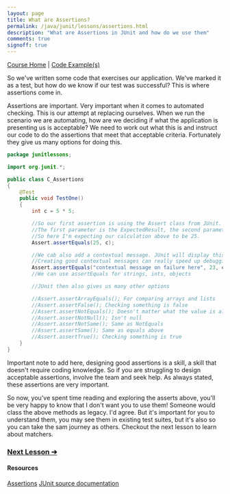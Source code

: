 ```yaml
---
layout: page
title: What are Assertions?
permalink: /java/junit/lessons/assertions.html
description: "What are Assertions in JUnit and how do we use them"
comments: true
signoff: true
---
```

[Course Home](../../course) \| [Code Example(s)]()

So we've written some code that exercises our application. We've marked it as a test, but how do we know if our test was successful? This is where assertions come in.

Assertions are important. Very important when it comes to automated checking. This is our attempt at replacing ourselves. When we run the scenario we are automating, how are we deciding if what the application is presenting us is acceptable? We need to work out what this is and instruct our code to do the assertions that meet that acceptable criteria. Fortunately they give us many options for doing this.

```java
package junitlessons;

import org.junit.*;

public class C_Assertions
{
    @Test
    public void TestOne()
    {
        int c = 5 * 5;

        //So our first assertion is using the Assert class from JUnit.
        //The first parameter is the ExpectedResult, the second parameter is the actual value.
        //So here I'm expecting our calculation above to be 25.
        Assert.assertEquals(25, c);

        //We cab also add a contextual message. JUnit will display this message upon failure
        //Creating good contextual messages can really speed up debugging
        Assert.assertEquals("contextual message on failure here", 23, c);
        //We can use assertEquals for strings, ints, objects

        //JUnit then also gives us many other options

        //Assert.assertArrayEquals(); For comparing arrays and lists
        //Assert.assertFalse(); Checking something is false
        //Assert.assertNotEquals(); Doesn't matter what the value is along as its not this value
        //Assert.assertNotNull(); Isn't null
        //Assert.assertNotSame(); Same as NotEquals
        //Assert.assertSame(); Same as equals above
        //Assert.assertTrue(); Checking something is true
    }
}
```

Important note to add here, designing good assertions is a skill, a skill that doesn't require coding knowledge. So if you are struggling to design acceptable assertions, involve the team and seek help. As always stated, these assertions are very important.

So now, you've spent time reading and exploring the asserts above, you'll be very happy to know that I don't want you to use them! Someone would class the above methods as legacy. I'd agree. But it's important for you to understand them, you may see them in existing test suites, but it's also so you can take the sam journey as others. Checkout the next lesson to learn about matchers.

### [Next Lesson &#10132;](../lessons/matchers)

#### Resources
[Assertions](https://github.com/junit-team/junit4/wiki/Assertions)
[JUnit source documentation](http://junit.sourceforge.net/javadoc/org/junit/Assert.html)